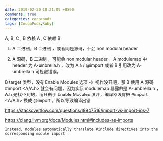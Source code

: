 ```yaml
---
date: 2019-02-20 10:21:09 +0800
comments: true
categories: cocoapods 
tags: [CocoaPods,Ruby]
---
```



A, B, C ;  B 依赖 A , C 依赖 B

1. A 二进制，B 二进制 ，或者同是源码，不会 non modular header

2. A 源码，B 二进制 ，可能会 non modular header。 A modulemap 中 header 为 A-umbrella.h ，改为 A.h / @import 或者 B 引用改为 A-umbrella.h 可规避错误。 

B target 类型，没有 Enable Modules 选项 -》视作没开吧，那 B 使用 A 源码 #import <A/A.h> 就会有问题，因为实际 modulemap 暴露的是 A-umbrella.h ，A.h 是找不到的，而且由于  Enable Modules 没开，编译器没有把 #import <A/A.h> 换成 @import ，所以导致编译出错

https://stackoverflow.com/questions/18947516/import-vs-import-ios-7

https://clang.llvm.org/docs/Modules.html#includes-as-imports

```
Instead, modules automatically translate #include directives into the corresponding module import
```

